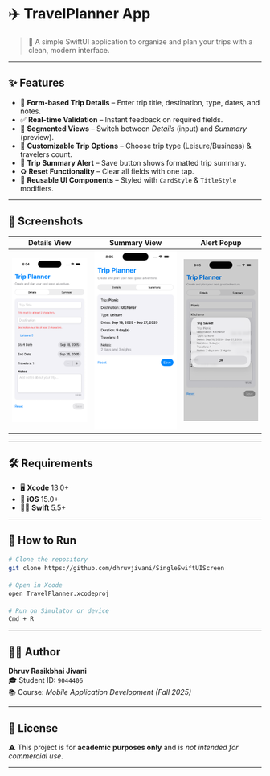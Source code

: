 # ✈️ TravelPlanner App  

> 📱 A simple SwiftUI application to organize and plan your trips with a clean, modern interface.  

---

## ✨ Features  

- 📝 **Form-based Trip Details** – Enter trip title, destination, type, dates, and notes.  
- ✅ **Real-time Validation** – Instant feedback on required fields.  
- 🔀 **Segmented Views** – Switch between *Details* (input) and *Summary* (preview).  
- 🎯 **Customizable Trip Options** – Choose trip type (Leisure/Business) & travelers count.  
- 🔔 **Trip Summary Alert** – Save button shows formatted trip summary.  
- ♻️ **Reset Functionality** – Clear all fields with one tap.  
- 🎨 **Reusable UI Components** – Styled with `CardStyle` & `TitleStyle` modifiers.  

---

## 📸 Screenshots  
| Details View | Summary View | Alert Popup |
|--------------|--------------|-------------|
| ![Details](images/details.png) | ![Summary](images/summary.png) | ![Alert](images/toast.png) |

---

## 🛠️ Requirements  

- 🖥 **Xcode** 13.0+  
- 📱 **iOS** 15.0+  
- 🧑‍💻 **Swift** 5.5+  

---

## 🚀 How to Run  

```bash
# Clone the repository  
git clone https://github.com/dhruvjivani/SingleSwiftUIScreen

# Open in Xcode  
open TravelPlanner.xcodeproj  

# Run on Simulator or device  
Cmd + R
```

---

## 👨‍💻 Author  

**Dhruv Rasikbhai Jivani**  
🎓 Student ID: `9044406`  
📚 Course: *Mobile Application Development (Fall 2025)*  

---

## 📄 License  

⚠️ This project is for **academic purposes only** and is *not intended for commercial use*.  

---
